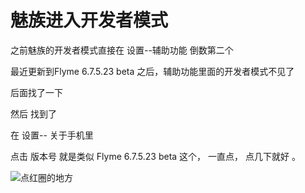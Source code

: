 # 魅族进入开发者模式 

之前魅族的开发者模式直接在 设置--辅助功能 倒数第二个

最近更新到Flyme 6.7.5.23 beta 之后，辅助功能里面的开发者模式不见了

后面找了一下

然后 找到了 

在 设置-- 关于手机里

点击 版本号 就是类似  Flyme 6.7.5.23 beta  这个，
 一直点，
点几下就好 。

![点红圈的地方](http://upload-images.jianshu.io/upload_images/1709375-4e632369968bc03b.jpg?imageMogr2/auto-orient/strip%7CimageView2/2/w/1240)
